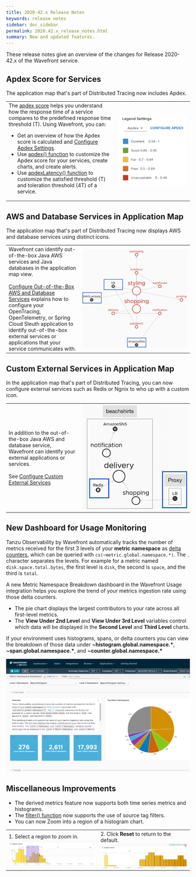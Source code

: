 ```yaml
---
title: 2020-42.x Release Notes
keywords: release notes
sidebar: doc_sidebar
permalink: 2020.42.x_release_notes.html
summary: New and updated features.
---
```


These release notes give an overview of the changes for Release 2020-42.x of the Wavefront service.


## Apdex Score for Services

The application map that's part of Distributed Tracing now includes Apdex.

<table style="width: 100%;">
<tbody>
<tr>
<td width="60%">The <a href="https://www.apdex.org/overview.html">apdex score</a> helps you understand how the response time of a service compares to the predefined response time threshold (T). Using Wavefront, you can:
<ul>
<li>Get an overview of how the Apdex score is calculated and <a href="tracing_apdex.html">Configure Apdex Settings</a>.</li>
<li>Use <a href="hs_apdex_function.html">apdex() function</a> to customize the Apdex score for your services, create charts, and create alerts.</li>
<li>Use <a href="hs_apdex_latency_function.html">apdexLatency() function</a> to customize the satisfied threshold (T) and toleration threshold (4T) of a service.</li>
</ul>
</td>
<td width="40%"><img src="images/apdex_score_legend_colors.png" alt="Setting and the Legend setting with Apdex selected from the drop down."/></td>
</tr>
</tbody>
</table>

## AWS and Database Services in Application Map

The application map that's part of Distributed Tracing now displays AWS and database services using distinct icons.

<table style="width: 100%;">
<tbody>
<tr>
<td width="40%">Wavefront can identify out-of-the-box Java AWS services and Java databases in the application map view.<br/><br/> <a href="tracing_external_services.html#configure-out-of-the-box-aws-and-database-services">Configure Out-of-the-Box AWS and Database Services</a> explains how to configure your OpenTracing, OpenTelemetry, or Spring Cloud Sleuth application to identify out-of-the-box external services or applications that your service communicates with.
</td>
<td width="60%"><img src="images/tracing_key_concepts_external_nodes.png" alt="Application map view with two external AWS services and database service."/></td>
</tr>
</tbody>
</table>


## Custom External Services in Application Map

In the application map that's part of Distributed Tracing, you can now configure external services such as Redis or Ngnix to who up with a custom icon.

<table style="width: 100%;">
<tbody>
<tr>
<td width="40%">In addition to the out-of-the-box Java AWS and database service, Wavefront can identify your external applications or services. <br/> <br/>See <a href="tracing_external_services.html#configure-custom-external-services">Configure Custom External Services</a>
</td>
<td width="60%"><img src="images/tracing_custom_external_services_final.png" alt="Application map with the custom Redis database, Nginx load balancer, and an out-of-the-box Amazon SNS service."/></td>
</tr>
</tbody>
</table>


## New Dashboard for Usage Monitoring

Tanzu Observability by Wavefront automatically tracks the number of metrics received for the first 3 levels of your **metric namespace** as [delta counters](https://docs.wavefront.com/delta_counters.html), which can be queried with `cs(~metric.global.namespace.*)`. The `.` character separates the levels. For example for a metric named `disk.space.total.bytes`, the first level is `disk`, the second is `space`, and the third is `total`.

A new Metric Namespace Breakdown dashboard in the Wavefront Usage integration helps you explore the trend of your metrics ingestion rate using those delta counters.

* The pie chart displays the largest contributors to your rate across all first-level metrics.
* The **View Under 2nd Level** and **View Under 3rd Level** variables control which data will be displayed in the **Second Level** and **Third Level** charts.

If your environment uses histograms, spans, or delta counters you can view the breakdown of those data under **~histogram.global.namespace.&#42;**, **~span.global.namespace.&#42;**, and **~counter.global.namespace.&#42;**

![screenshot with markdown chart on left and pie chart on right](images/metric_breakdown.png)



## Miscellaneous Improvements

* The derived metrics feature now supports both time series metrics and histograms.
* The [filter() function](ts_filter.html) now supports the use of source tag filters.
* You can now Zoom into a region of a histogram chart.

<table style="width: 100%;">
<tbody>
<tr>
<td width="50%">1. Select a region to zoom in. <br/>
<img src="images/zoom_histogram.png" alt="Histogram with region selected and showing as purple"/>
</td>
<td width="50%">2. Click <strong>Reset</strong> to return to the default.<br/>
<img src="images/zoom_histogram_reset.png" alt="Histogram zoomed in and reset button in top right"/></td>
</tr>
</tbody>
</table>
